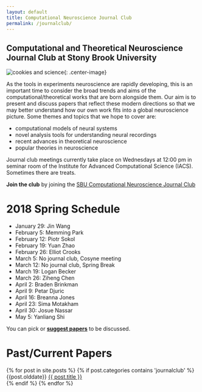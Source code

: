 ```yaml
---
layout: default
title: Computational Neuroscience Journal Club
permalink: /journalclub/
---
```

## Computational and Theoretical Neuroscience Journal Club at Stony Brook University

![cookies and science](/images/cookie.jpg){: .center-image}

As the tools in experiments neuroscience are rapidly developing, this is an important time to consider the broad trends and aims of the computational/theoretical works that are born alongside them.  Our aim is to present and discuss papers that reflect these modern directions so that we may better understand how our own work fits into a global neuroscience picture. Some themes and topics that we hope to cover are:

* computational models of neural systems
* novel analysis tools for understanding neural recordings
* recent advances in theoretical neuroscience
* popular theories in neuroscience

Journal club meetings currently take place on Wednesdays at 12:00 pm in seminar room of the Institute for Advanced Computational Science (IACS). Sometimes there are treats.

**Join the club** by joining the [SBU Computational Neuroscience Journal Club](https://groups.google.com/d/forum/sbu-computational-neuroscience/join)

# 2018 Spring Schedule

- January 29: Jin Wang
- February 5: Memming Park
- February 12: Piotr Sokol
- February 19: Yuan Zhao
- February 26: Elliot Crooks
- March 5: No journal club, Cosyne meeting
- March 12: No journal club, Spring Break
- March 19: Logan Becker 
- March 26: Ziheng Chen
- April 2: Braden Brinkman
- April 9: Petar Djuric
- April 16: Breanna Jones
- April 23: Sima Motakham
- April 30: Josue Nassar
- May 5: Yanliang Shi



You can pick or [**suggest papers**](https://www.google.com/url?q=https://docs.google.com/document/d/17SuoVIIDbCae5GnxSHGO5BW2zbVP6wBCbaGGfgFLAOQ/edit?usp%3Dsharing&sa=D&ust=1472068897083000&usg=AFQjCNF5f_dZMloe4l3jWOm_mhxe7utbqw) to be discussed.

# Past/Current Papers

<div class="posts">
  {% for post in site.posts %}
	{% if post.categories contains 'journalclub' %}
    <article class="post">
    {{post.olddate}}
    <a href="{{ site.baseurl }}{{ post.url }}">{{ post.title }}</a>
    </article>
	{% endif %}
  {% endfor %}
</div>
